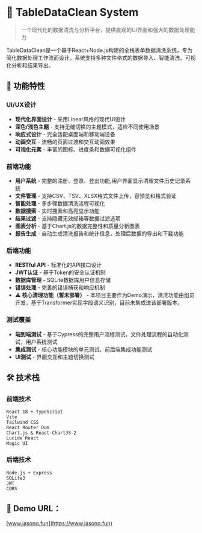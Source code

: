 # 🌟 TableDataClean System

> 一个现代化的数据清洗与分析平台，提供直观的UI界面和强大的数据处理能力

TableDataClean是一个基于React+Node.js构建的全栈表单数据清洗系统，专为简化数据处理工作流而设计。系统支持多种文件格式的数据导入、智能清洗、可视化分析和结果导出。

## 🎨 功能特性

### UI/UX设计
- **现代化界面设计** - 采用Linear风格的现代UI设计
- **深色/浅色主题** - 支持无缝切换的主题模式，适应不同使用场景
- **响应式设计** - 完全适配桌面端和移动端设备
- **动画交互** - 流畅的页面过渡和交互动画效果
- **可视化元素** - 丰富的图标、进度条和数据可视化组件

### 前端功能
- **用户系统** - 完整的注册、登录、登出功能,用户界面显示清理文件历史记录系统
- **文件管理** - 支持CSV、TSV、XLSX格式文件上传，容预览和格式验证
- **智能处理** - 多步骤数据清洗流程可视化
- **数据搜索** - 实时搜索和高亮显示功能
- **结果过滤** - 支持隐藏无效邮箱等数据过滤选项
- **图表分析** - 基于Chart.js的数据完整性和质量分析图表
- **报告生成** - 自动生成清洗报告和统计信息，处理后数据的导出和下载功能

### 后端功能
- **RESTful API** - 标准化的API接口设计
- **JWT认证** - 基于Token的安全认证机制
- **数据库管理** - SQLite数据库用户信息存储
- **错误处理** - 完善的错误捕获和响应机制
- **⚠️ 核心清理功能（暂未部署）** - 本项目主要作为Demo演示，清洗功能由组员开发，基于Transformer实现字段语义识别，目前未集成进该部署版本。

### 测试覆盖
- **端到端测试** - 基于Cypress的完整用户流程测试，文件处理流程的自动化测试，用户系统测试
- **集成测试** -  核心功能模块的单元测试，前后端集成功能测试
- **UI测试** - 界面交互和主题切换测试

## 🛠️ 技术栈

### 前端技术
```
React 18 + TypeScript
Vite
Tailwind CSS
React Router Dom
Chart.js & React-ChartJS-2
Lucide React
Magic UI
```

### 后端技术
```
Node.js + Express
SQLite3
JWT
CORS
```

## 🔗 Demo URL：
[www.jasonq.fun](https://www.jasonq.fun)
